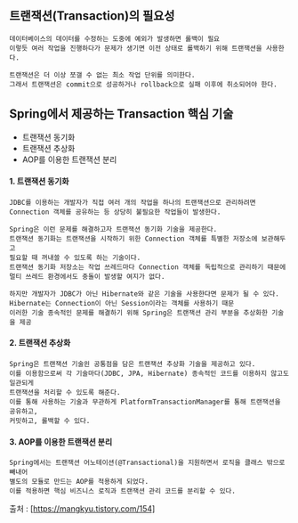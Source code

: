 ## 트랜잭션(Transaction)의 필요성
    데이터베이스의 데이터를 수정하는 도중에 예외가 발생하면 롤백이 필요
    이렇듯 여러 작업을 진행하다가 문제가 생기면 이전 상태로 롤백하기 위해 트랜잭션을 사용한다.

    트랜잭션은 더 이상 쪼갤 수 없는 최소 작업 단위를 의미한다.
    그래서 트랜잭션은 commit으로 성공하거나 rollback으로 실패 이후에 취소되어야 한다.

## Spring에서 제공하는 Transaction 핵심 기술
- 트랜잭션 동기화
- 트랜잭션 추상화
- AOP를 이용한 트랜잭션 분리

#### 1. 트랜잭션 동기화
    JDBC를 이용하는 개발자가 직접 여러 개의 작업을 하나의 트랜잭션으로 관리하려면
    Connection 객체를 공유하는 등 상당히 불필요한 작업들이 발생한다.
    
    Spring은 이런 문제를 해결하고자 트랜잭션 동기화 기술을 제공한다.
    트랜잭션 동기화는 트랜잭션을 시작하기 위한 Connection 객체를 특별한 저장소에 보관해두고
    필요할 때 꺼내쓸 수 있도록 하는 기술이다.
    트랜잭션 동기화 저장소는 작업 쓰레드마다 Connection 객체를 독립적으로 관리하기 때문에
    멀티 쓰레드 환경에서도 충돌이 발생할 여지가 없다.

    하지만 개발자가 JDBC가 아닌 Hibernate와 같은 기술을 사용한다면 문제가 될 수 있다.
    Hibernate는 Connection이 아닌 Session이라는 객체를 사용하기 때문
    이러한 기술 종속적인 문제를 해결하기 위해 Spring은 트랜잭션 관리 부분을 추상화한 기술을 제공

#### 2. 트랜잭션 추상화
    Spring은 트랜잭션 기술읜 공통점을 담은 트랜잭션 추상화 기술을 제공하고 있다.
    이를 이용함으로써 각 기술마다(JDBC, JPA, Hibernate) 종속적인 코드를 이용하지 않고도 일관되게
    트랜잭션을 처리할 수 있도록 해준다.
    이를 통해 사용하는 기술과 무관하게 PlatformTransactionManager를 통해 트랜잭션을 공유하고,
    커밋하고, 롤백할 수 있다.

#### 3. AOP를 이용한 트랜잭션 분리
    Spring에서는 트랜잭션 어노테이션(@Transactional)을 지원하면서 로직을 클래스 밖으로 빼내어 
    별도의 모듈로 만드는 AOP를 적용하게 되었다.
    이를 적용하면 핵심 비즈니스 로직과 트랜잭션 관리 코드를 분리할 수 있다.
    
출처 : [https://mangkyu.tistory.com/154]
    
